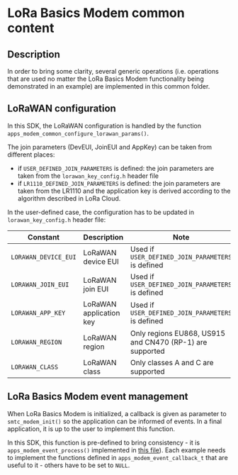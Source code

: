 # LoRa Basics Modem common content

## Description

In order to bring some clarity, several generic operations (i.e. operations that are used no matter the LoRa Basics Modem functionality being demonstrated in an example) are implemented in this common folder.

## LoRaWAN configuration

In this SDK, the LoRaWAN configuration is handled by the function `apps_modem_common_configure_lorawan_params()`.

The join parameters (DevEUI, JoinEUI and AppKey) can be taken from different places:

* if `USER_DEFINED_JOIN_PARAMETERS` is defined: the join parameters are taken from the `lorawan_key_config.h` header file
* if `LR1110_DEFINED_JOIN_PARAMETERS` is defined: the join parameters are taken from the LR1110 and the application key is derived according to the algorithm described in LoRa Cloud.

In the user-defined case, the configuration has to be updated in `lorawan_key_config.h` header file:

| Constant             | Description             | Note                                                     |
| -------------------- | ----------------------- | -------------------------------------------------------- |
| `LORAWAN_DEVICE_EUI` | LoRaWAN device EUI      | Used if `USER_DEFINED_JOIN_PARAMETERS` is defined        |
| `LORAWAN_JOIN_EUI`   | LoRaWAN join EUI        | Used if `USER_DEFINED_JOIN_PARAMETERS` is defined        |
| `LORAWAN_APP_KEY`    | LoRaWAN application key | Used if `USER_DEFINED_JOIN_PARAMETERS` is defined        |
| `LORAWAN_REGION`     | LoRaWAN region          | Only regions EU868, US915 and CN470 (RP-1) are supported |
| `LORAWAN_CLASS`      | LoRaWAN class           | Only classes A and C are supported                       |

## LoRa Basics Modem event management

When LoRa Basics Modem is initialized, a callback is given as parameter to `smtc_modem_init()` so the application can be informed of events. In a final application, it is  up to the user to implement this function.

In this SDK, this function is pre-defined to bring consistency - it is `apps_modem_event_process()` implemented in [this file](./apps_modem_event.c)). Each example needs to implement the functions defined in `apps_modem_event_callback_t` that are useful to it - others have to be set to `NULL`.
